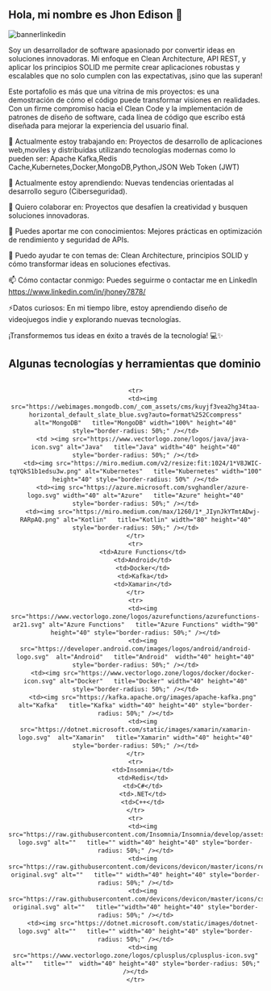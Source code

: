 ## Hola, mi nombre es Jhon Edison 👋
![bannerlinkedin](https://github.com/user-attachments/assets/07f1dfa4-7a06-4313-9c3d-711e74311df2)

Soy un desarrollador de software apasionado por convertir ideas en soluciones innovadoras. Mi enfoque en Clean Architecture, API REST, y aplicar los principios SOLID me permite crear aplicaciones robustas y escalables que no solo cumplen con las expectativas, ¡sino que las superan!

Este portafolio es más que una vitrina de mis proyectos: es una demostración de cómo el código puede transformar visiones en realidades. Con un firme compromiso hacia el Clean Code y la implementación de patrones de diseño de software, cada línea de código que escribo está diseñada para mejorar la experiencia del usuario final.

🔭 Actualmente estoy trabajando en: Proyectos de desarrollo de aplicaciones web,moviles y distribuidas utilizando tecnologías modernas como lo pueden ser: Apache Kafka,Redis Cache,Kubernetes,Docker,MongoDB,Python,JSON Web Token (JWT)

🌱  Actualmente estoy aprendiendo: Nuevas tendencias orientadas al desarrollo seguro (Ciberseguridad).

👯 Quiero colaborar en: Proyectos que desafíen la creatividad y busquen soluciones innovadoras.

🤔 Puedes aportar me con conocimientos: Mejores prácticas en optimización de rendimiento y seguridad de APIs.

💬 Puedo ayudar te con temas de: Clean Architecture, principios SOLID y cómo transformar ideas en soluciones efectivas.

📫 Cómo contactar conmigo: Puedes seguirme o contactar me en LinkedIn https://www.linkedin.com/in/jhoney7878/

⚡Datos curiosos: En mi tiempo libre, estoy aprendiendo diseño de videojuegos indie y explorando nuevas tecnologías.

¡Transformemos tus ideas en éxito a través de la tecnología! 💻✨

## Algunas tecnologías y herramientas que dominio
<div style="overflow-x:auto; text-align: center;">

<table style="margin: auto; border-collapse: collapse; width: 100%; max-width: 100%;">

    <tr>
        <td><img src="https://webimages.mongodb.com/_com_assets/cms/kuyjf3vea2hg34taa-horizontal_default_slate_blue.svg?auto=format%252Ccompress" alt="MongoDB"   title="MongoDB" width="100%" height="40" style="border-radius: 50%;" /></td>
        <td ><img src="https://www.vectorlogo.zone/logos/java/java-icon.svg" alt="Java"   title="Java" width="40" height="40" style="border-radius: 50%;" /></td>
        <td><img src="https://miro.medium.com/v2/resize:fit:1024/1*V8JWIC-tqYQkS1b1edsu3w.png" alt="Kubernetes"   title="Kubernetes" width="100" height="40" style="border-radius: 50%" /></td>
        <td><img src="https://azure.microsoft.com/svghandler/azure-logo.svg" width="40" alt="Azure"   title="Azure" height="40" style="border-radius: 50%;" /></td>
        <td><img src="https://miro.medium.com/max/1260/1*_JIynJkYTmtADwj-RARpAQ.png" alt="Kotlin"   title="Kotlin" width="80" height="40" style="border-radius: 50%;" /></td>
    </tr>
    <tr>
        <td>Azure Functions</td>
        <td>Android</td>
        <td>Docker</td>
        <td>Kafka</td>
        <td>Xamarin</td>
    </tr>
    <tr>
        <td><img src="https://www.vectorlogo.zone/logos/azurefunctions/azurefunctions-ar21.svg" alt="Azure Functions"   title="Azure Functions" width="90" height="40" style="border-radius: 50%;" /></td>
        <td><img src="https://developer.android.com/images/logos/android/android-logo.svg"  alt="Android"   title="Android"  width="40" height="40" style="border-radius: 50%;" /></td>
        <td><img src="https://www.vectorlogo.zone/logos/docker/docker-icon.svg" alt="Docker"   title="Docker" width="40" height="40" style="border-radius: 50%;" /></td>
        <td><img src="https://kafka.apache.org/images/apache-kafka.png" alt="Kafka"   title="Kafka" width="40" height="40" style="border-radius: 50%;" /></td>
        <td><img src="https://dotnet.microsoft.com/static/images/xamarin/xamarin-logo.svg"  alt="Xamarin"   title="Xamarin" width="40" height="40" style="border-radius: 50%;" /></td>
    </tr>
    <tr>
        <td>Insomnia</td>
        <td>Redis</td>
        <td>C#</td>
        <td>.NET</td>
        <td>C++</td>
    </tr>
    <tr>
        <td><img src="https://raw.githubusercontent.com/Insomnia/Insomnia/develop/assets/insomnia-logo.svg" alt=""   title="" width="40" height="40" style="border-radius: 50%;" /></td>
        <td><img src="https://raw.githubusercontent.com/devicons/devicon/master/icons/redis/redis-original.svg" alt=""   title="" width="40" height="40" style="border-radius: 50%;" /></td>
        <td><img src="https://raw.githubusercontent.com/devicons/devicon/master/icons/csharp/csharp-original.svg" alt=""   title=""width="40" height="40" style="border-radius: 50%;" /></td>
        <td><img src="https://dotnet.microsoft.com/static/images/dotnet-logo.svg" alt=""   title="" width="40" height="40" style="border-radius: 50%;" /></td>
        <td><img src="https://www.vectorlogo.zone/logos/cplusplus/cplusplus-icon.svg" alt=""   title=""  width="40" height="40" style="border-radius: 50%;" /></td>
    </tr>
</table>

</div>



